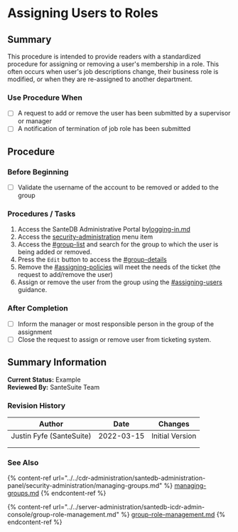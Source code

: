 # Assigning Users to Roles

## Summary

This procedure is intended to provide readers with a standardized procedure for assigning or removing a user's membership in a role. This often occurs when user's job descriptions change, their business role is modified, or when they are re-assigned to another department.

### Use Procedure When

* [ ] A request to add or remove the user has been submitted by a supervisor or manager
* [ ] A notification of termination of job role has been submitted

## Procedure

### Before Beginning

* [ ] Validate the username of the account to be removed or added to the group

### Procedures / Tasks

1. Access the SanteDB Administrative Portal by[logging-in.md](../../cdr-administration/santedb-administration-panel/logging-in.md "mention")
2. Access the [security-administration](../../cdr-administration/santedb-administration-panel/security-administration/ "mention") menu item
3. Access the [#group-list](../../cdr-administration/santedb-administration-panel/security-administration/managing-groups.md#group-list "mention") and search for the group to which the user is being added or removed.
4. Press the `Edit` button to access the  [#group-details](../../cdr-administration/santedb-administration-panel/security-administration/managing-groups.md#group-details "mention")
5. Remove the [#assigning-policies](../../cdr-administration/santedb-administration-panel/security-administration/managing-groups.md#assigning-policies "mention") will meet the needs of the ticket (the request to add/remove the user)
6. Assign or remove the user from the group using the [#assigning-users](../../cdr-administration/santedb-administration-panel/security-administration/managing-groups.md#assigning-users "mention") guidance.

### After Completion

* [ ] Inform the manager or most responsible person in the group of the assignment
* [ ] Close the request to assign or remove user from ticketing system.

## Summary Information

**Current Status:** Example\
**Reviewed By:** SanteSuite Team

### **Revision History**

| Author                   | Date       | Changes         |
| ------------------------ | ---------- | --------------- |
| Justin Fyfe (SanteSuite) | 2022-03-15 | Initial Version |
|                          |            |                 |
|                          |            |                 |

### See Also

{% content-ref url="../../cdr-administration/santedb-administration-panel/security-administration/managing-groups.md" %}
[managing-groups.md](../../cdr-administration/santedb-administration-panel/security-administration/managing-groups.md)
{% endcontent-ref %}

{% content-ref url="../../server-administration/santedb-icdr-admin-console/group-role-management.md" %}
[group-role-management.md](../../server-administration/santedb-icdr-admin-console/group-role-management.md)
{% endcontent-ref %}

